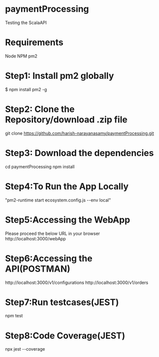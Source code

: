 # paymentProcessing

Testing the ScalaAPI

# Requirements

Node
NPM
pm2

# Step1: Install pm2 globally

\$ npm install pm2 -g

# Step2: Clone the Repository/download .zip file

git clone https://github.com/harish-narayanasamy/paymentProcessing.git

# Step3: Download the dependencies

cd paymentProcessing
npm install

# Step4:To Run the App Locally

"pm2-runtime start ecosystem.config.js --env local"

# Step5:Accessing the WebApp

Please proceed the below URL in your browser
http://localhost:3000/webApp

# Step6:Accessing the API(POSTMAN)

http://localhost:3000/v1/configurations
http://localhost:3000/v1/orders

# Step7:Run testcases(JEST)

npm test

# Step8:Code Coverage(JEST)

npx jest --coverage
